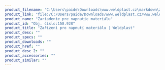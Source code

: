 ```yaml
---
product_filename: "C:\Users\paide\Downloads\www.weldplast.cz\markdown\zarizeni-pro-napnuti-materialu_pg=3.md"
product_link: "file:/C:/Users/paide/Downloads/www.weldplast.cz/www.weldplast.cz/sk/zarizeni-pro-napnuti-materialu_pg=3"
product_name: "Zariadenie pre napnutie materiálu"
product_id: "Obj. číslo:158.928"
product_title: "Zařízení pro napnutí materiálu | Weldplast"
product_desc: ""
product_specs: ""
product_downloads: ""
product_href: ""
product_desc_2: ""
product_accessories: ""
product_similar: ""
---
```

